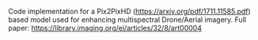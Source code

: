 Code implementation for a Pix2PixHD (https://arxiv.org/pdf/1711.11585.pdf) based model used for enhancing multispectral Drone/Aerial imagery. Full paper: https://library.imaging.org/ei/articles/32/8/art00004
